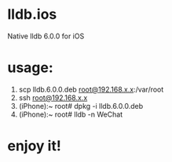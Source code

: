 # lldb.ios
Native lldb 6.0.0 for iOS

# usage:
1. scp lldb.6.0.0.deb root@192.168.x.x:/var/root
2. ssh root@192.168.x.x
3. (iPhone):~ root# dpkg -i lldb.6.0.0.deb
4. (iPhone):~ root# lldb -n WeChat

# enjoy it!
